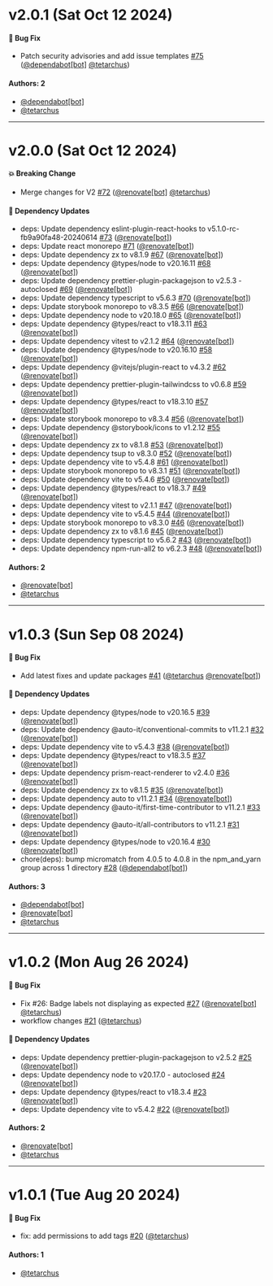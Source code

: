 # v2.0.1 (Sat Oct 12 2024)

#### 🐛 Bug Fix

- Patch security advisories and add issue templates [#75](https://github.com/tetarchus/storybook-addon-badges/pull/75) ([@dependabot[bot]](https://github.com/dependabot[bot]) [@tetarchus](https://github.com/tetarchus))

#### Authors: 2

- [@dependabot[bot]](https://github.com/dependabot[bot])
- [@tetarchus](https://github.com/tetarchus)

---

# v2.0.0 (Sat Oct 12 2024)

#### 💥 Breaking Change

- Merge changes for V2 [#72](https://github.com/tetarchus/storybook-addon-badges/pull/72) ([@renovate[bot]](https://github.com/renovate[bot]) [@tetarchus](https://github.com/tetarchus))

#### 🔩 Dependency Updates

- deps: Update dependency eslint-plugin-react-hooks to v5.1.0-rc-fb9a90fa48-20240614 [#73](https://github.com/tetarchus/storybook-addon-badges/pull/73) ([@renovate[bot]](https://github.com/renovate[bot]))
- deps: Update react monorepo [#71](https://github.com/tetarchus/storybook-addon-badges/pull/71) ([@renovate[bot]](https://github.com/renovate[bot]))
- deps: Update dependency zx to v8.1.9 [#67](https://github.com/tetarchus/storybook-addon-badges/pull/67) ([@renovate[bot]](https://github.com/renovate[bot]))
- deps: Update dependency @types/node to v20.16.11 [#68](https://github.com/tetarchus/storybook-addon-badges/pull/68) ([@renovate[bot]](https://github.com/renovate[bot]))
- deps: Update dependency prettier-plugin-packagejson to v2.5.3 - autoclosed [#69](https://github.com/tetarchus/storybook-addon-badges/pull/69) ([@renovate[bot]](https://github.com/renovate[bot]))
- deps: Update dependency typescript to v5.6.3 [#70](https://github.com/tetarchus/storybook-addon-badges/pull/70) ([@renovate[bot]](https://github.com/renovate[bot]))
- deps: Update storybook monorepo to v8.3.5 [#66](https://github.com/tetarchus/storybook-addon-badges/pull/66) ([@renovate[bot]](https://github.com/renovate[bot]))
- deps: Update dependency node to v20.18.0 [#65](https://github.com/tetarchus/storybook-addon-badges/pull/65) ([@renovate[bot]](https://github.com/renovate[bot]))
- deps: Update dependency @types/react to v18.3.11 [#63](https://github.com/tetarchus/storybook-addon-badges/pull/63) ([@renovate[bot]](https://github.com/renovate[bot]))
- deps: Update dependency vitest to v2.1.2 [#64](https://github.com/tetarchus/storybook-addon-badges/pull/64) ([@renovate[bot]](https://github.com/renovate[bot]))
- deps: Update dependency @types/node to v20.16.10 [#58](https://github.com/tetarchus/storybook-addon-badges/pull/58) ([@renovate[bot]](https://github.com/renovate[bot]))
- deps: Update dependency @vitejs/plugin-react to v4.3.2 [#62](https://github.com/tetarchus/storybook-addon-badges/pull/62) ([@renovate[bot]](https://github.com/renovate[bot]))
- deps: Update dependency prettier-plugin-tailwindcss to v0.6.8 [#59](https://github.com/tetarchus/storybook-addon-badges/pull/59) ([@renovate[bot]](https://github.com/renovate[bot]))
- deps: Update dependency @types/react to v18.3.10 [#57](https://github.com/tetarchus/storybook-addon-badges/pull/57) ([@renovate[bot]](https://github.com/renovate[bot]))
- deps: Update storybook monorepo to v8.3.4 [#56](https://github.com/tetarchus/storybook-addon-badges/pull/56) ([@renovate[bot]](https://github.com/renovate[bot]))
- deps: Update dependency @storybook/icons to v1.2.12 [#55](https://github.com/tetarchus/storybook-addon-badges/pull/55) ([@renovate[bot]](https://github.com/renovate[bot]))
- deps: Update dependency zx to v8.1.8 [#53](https://github.com/tetarchus/storybook-addon-badges/pull/53) ([@renovate[bot]](https://github.com/renovate[bot]))
- deps: Update dependency tsup to v8.3.0 [#52](https://github.com/tetarchus/storybook-addon-badges/pull/52) ([@renovate[bot]](https://github.com/renovate[bot]))
- deps: Update dependency vite to v5.4.8 [#61](https://github.com/tetarchus/storybook-addon-badges/pull/61) ([@renovate[bot]](https://github.com/renovate[bot]))
- deps: Update storybook monorepo to v8.3.1 [#51](https://github.com/tetarchus/storybook-addon-badges/pull/51) ([@renovate[bot]](https://github.com/renovate[bot]))
- deps: Update dependency vite to v5.4.6 [#50](https://github.com/tetarchus/storybook-addon-badges/pull/50) ([@renovate[bot]](https://github.com/renovate[bot]))
- deps: Update dependency @types/react to v18.3.7 [#49](https://github.com/tetarchus/storybook-addon-badges/pull/49) ([@renovate[bot]](https://github.com/renovate[bot]))
- deps: Update dependency vitest to v2.1.1 [#47](https://github.com/tetarchus/storybook-addon-badges/pull/47) ([@renovate[bot]](https://github.com/renovate[bot]))
- deps: Update dependency vite to v5.4.5 [#44](https://github.com/tetarchus/storybook-addon-badges/pull/44) ([@renovate[bot]](https://github.com/renovate[bot]))
- deps: Update storybook monorepo to v8.3.0 [#46](https://github.com/tetarchus/storybook-addon-badges/pull/46) ([@renovate[bot]](https://github.com/renovate[bot]))
- deps: Update dependency zx to v8.1.6 [#45](https://github.com/tetarchus/storybook-addon-badges/pull/45) ([@renovate[bot]](https://github.com/renovate[bot]))
- deps: Update dependency typescript to v5.6.2 [#43](https://github.com/tetarchus/storybook-addon-badges/pull/43) ([@renovate[bot]](https://github.com/renovate[bot]))
- deps: Update dependency npm-run-all2 to v6.2.3 [#48](https://github.com/tetarchus/storybook-addon-badges/pull/48) ([@renovate[bot]](https://github.com/renovate[bot]))

#### Authors: 2

- [@renovate[bot]](https://github.com/renovate[bot])
- [@tetarchus](https://github.com/tetarchus)

---

# v1.0.3 (Sun Sep 08 2024)

#### 🐛 Bug Fix

- Add latest fixes and update packages [#41](https://github.com/tetarchus/storybook-addon-badges/pull/41) ([@tetarchus](https://github.com/tetarchus) [@renovate[bot]](https://github.com/renovate[bot]))

#### 🔩 Dependency Updates

- deps: Update dependency @types/node to v20.16.5 [#39](https://github.com/tetarchus/storybook-addon-badges/pull/39) ([@renovate[bot]](https://github.com/renovate[bot]))
- deps: Update dependency @auto-it/conventional-commits to v11.2.1 [#32](https://github.com/tetarchus/storybook-addon-badges/pull/32) ([@renovate[bot]](https://github.com/renovate[bot]))
- deps: Update dependency vite to v5.4.3 [#38](https://github.com/tetarchus/storybook-addon-badges/pull/38) ([@renovate[bot]](https://github.com/renovate[bot]))
- deps: Update dependency @types/react to v18.3.5 [#37](https://github.com/tetarchus/storybook-addon-badges/pull/37) ([@renovate[bot]](https://github.com/renovate[bot]))
- deps: Update dependency prism-react-renderer to v2.4.0 [#36](https://github.com/tetarchus/storybook-addon-badges/pull/36) ([@renovate[bot]](https://github.com/renovate[bot]))
- deps: Update dependency zx to v8.1.5 [#35](https://github.com/tetarchus/storybook-addon-badges/pull/35) ([@renovate[bot]](https://github.com/renovate[bot]))
- deps: Update dependency auto to v11.2.1 [#34](https://github.com/tetarchus/storybook-addon-badges/pull/34) ([@renovate[bot]](https://github.com/renovate[bot]))
- deps: Update dependency @auto-it/first-time-contributor to v11.2.1 [#33](https://github.com/tetarchus/storybook-addon-badges/pull/33) ([@renovate[bot]](https://github.com/renovate[bot]))
- deps: Update dependency @auto-it/all-contributors to v11.2.1 [#31](https://github.com/tetarchus/storybook-addon-badges/pull/31) ([@renovate[bot]](https://github.com/renovate[bot]))
- deps: Update dependency @types/node to v20.16.4 [#30](https://github.com/tetarchus/storybook-addon-badges/pull/30) ([@renovate[bot]](https://github.com/renovate[bot]))
- chore(deps): bump micromatch from 4.0.5 to 4.0.8 in the npm_and_yarn group across 1 directory [#28](https://github.com/tetarchus/storybook-addon-badges/pull/28) ([@dependabot[bot]](https://github.com/dependabot[bot]))

#### Authors: 3

- [@dependabot[bot]](https://github.com/dependabot[bot])
- [@renovate[bot]](https://github.com/renovate[bot])
- [@tetarchus](https://github.com/tetarchus)

---

# v1.0.2 (Mon Aug 26 2024)

#### 🐛 Bug Fix

- Fix #26: Badge labels not displaying as expected [#27](https://github.com/tetarchus/storybook-addon-badges/pull/27) ([@renovate[bot]](https://github.com/renovate[bot]) [@tetarchus](https://github.com/tetarchus))
- workflow changes [#21](https://github.com/tetarchus/storybook-addon-badges/pull/21) ([@tetarchus](https://github.com/tetarchus))

#### 🔩 Dependency Updates

- deps: Update dependency prettier-plugin-packagejson to v2.5.2 [#25](https://github.com/tetarchus/storybook-addon-badges/pull/25) ([@renovate[bot]](https://github.com/renovate[bot]))
- deps: Update dependency node to v20.17.0 - autoclosed [#24](https://github.com/tetarchus/storybook-addon-badges/pull/24) ([@renovate[bot]](https://github.com/renovate[bot]))
- deps: Update dependency @types/react to v18.3.4 [#23](https://github.com/tetarchus/storybook-addon-badges/pull/23) ([@renovate[bot]](https://github.com/renovate[bot]))
- deps: Update dependency vite to v5.4.2 [#22](https://github.com/tetarchus/storybook-addon-badges/pull/22) ([@renovate[bot]](https://github.com/renovate[bot]))

#### Authors: 2

- [@renovate[bot]](https://github.com/renovate[bot])
- [@tetarchus](https://github.com/tetarchus)

---

# v1.0.1 (Tue Aug 20 2024)

#### 🐛 Bug Fix

- fix: add permissions to add tags [#20](https://github.com/tetarchus/storybook-addon-badges/pull/20) ([@tetarchus](https://github.com/tetarchus))

#### Authors: 1

- [@tetarchus](https://github.com/tetarchus)
